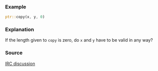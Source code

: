 ### Example

```rust
ptr::copy(x, y, 0)
```

### Explanation

If the length given to `copy` is zero, do `x` and `y` have to be valid in any way?

### Source

[IRC discussion](https://botbot.me/mozilla/rust-lang/2016-07-27/?msg=70353078&page=2)
